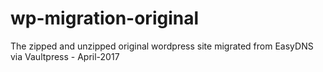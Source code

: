 # wp-migration-original
The zipped and unzipped original wordpress site migrated from EasyDNS via Vaultpress - April-2017
